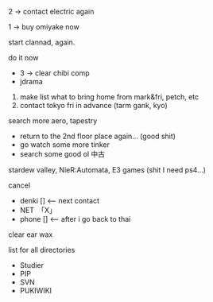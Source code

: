 2 -> contact electric again

1 -> buy omiyake now

start clannad, again.

do it now
- 3 -> clear chibi comp 
- jdrama

1. make list what to bring home from  mark&fri, petch, etc
2. contact tokyo fri in advance (tarm gank, kyo)

search more aero, tapestry 
- return to the 2nd floor place again... (good shit)
- go watch some more tinker
- search some good ol 中古

stardew valley, 
NieR:Automata,
E3 games (shit I need ps4...)

cancel
- denki [] <-- next contact
- NET　「X」
- phone [] <-- after i go back to thai



clear ear wax

list for all directories
- Studier
- PIP
- SVN
- PUKIWIKI
